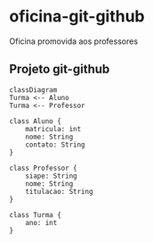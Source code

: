 # oficina-git-github
Oficina promovida aos professores

## Projeto git-github

```mermaid
classDiagram
Turma <-- Aluno
Turma <-- Professor

class Aluno {
    matricula: int
    nome: String
    contato: String
}

class Professor {
    siape: String
    nome: String
    titulacao: String
}

class Turma {
    ano: int
}